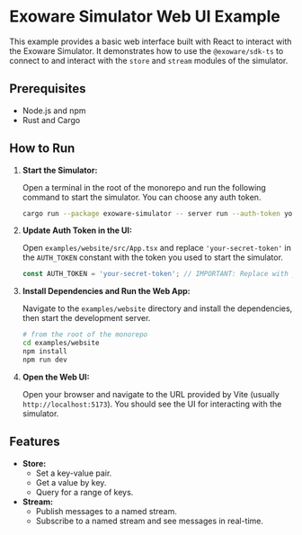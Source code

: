 # Exoware Simulator Web UI Example

This example provides a basic web interface built with React to interact with the Exoware Simulator. It demonstrates how to use the `@exoware/sdk-ts` to connect to and interact with the `store` and `stream` modules of the simulator.

## Prerequisites

- Node.js and npm
- Rust and Cargo

## How to Run

1.  **Start the Simulator:**

    Open a terminal in the root of the monorepo and run the following command to start the simulator. You can choose any auth token.

    ```bash
    cargo run --package exoware-simulator -- server run --auth-token your-secret-token
    ```

2.  **Update Auth Token in the UI:**

    Open `examples/website/src/App.tsx` and replace `'your-secret-token'` in the `AUTH_TOKEN` constant with the token you used to start the simulator.

    ```typescript
    const AUTH_TOKEN = 'your-secret-token'; // IMPORTANT: Replace with your actual auth token
    ```

3.  **Install Dependencies and Run the Web App:**

    Navigate to the `examples/website` directory and install the dependencies, then start the development server.

    ```bash
    # from the root of the monorepo
    cd examples/website
    npm install
    npm run dev
    ```

4.  **Open the Web UI:**

    Open your browser and navigate to the URL provided by Vite (usually `http://localhost:5173`). You should see the UI for interacting with the simulator.

## Features

-   **Store:**
    -   Set a key-value pair.
    -   Get a value by key.
    -   Query for a range of keys.
-   **Stream:**
    -   Publish messages to a named stream.
    -   Subscribe to a named stream and see messages in real-time.
